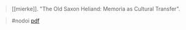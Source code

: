 > [[mierke]]. "The Old Saxon Heliand: Memoria as Cultural Transfer". 

> #nodoi
>  [pdf](a/g-mierke2010.pdf)